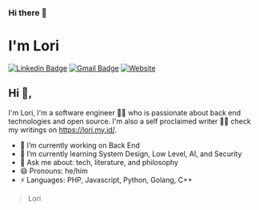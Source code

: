### Hi there 👋

# I'm Lori

[![Linkedin Badge](https://img.shields.io/badge/-linkedin-blue?style=flat-square&logo=Linkedin&logoColor=white&link=https://www.linkedin.com/in/nur-chudlori-aziz/)](https://www.linkedin.com/in/nur-chudlori-aziz/)
[![Gmail Badge](https://img.shields.io/badge/-email-c14438?style=flat-square&logo=Gmail&logoColor=white&link=mailto:imlori000@gmail.com)](mailto:nchudlori@gmail.com)
[![Website](https://img.shields.io/badge/my_blog-lori.my.id-blue)]([https://lori.my.id/)



## Hi 👋,

I'm Lori, I'm a software engineer 👨‍💻 who is passionate about back end technologies and open source. I'm also a self proclaimed writer
🏄‍♂️ check my writings on https://lori.my.id/.

- 🔭 I’m currently working on Back End
- 🌱 I’m currently learning System Design, Low Level, AI, and Security
- 💬 Ask me about: tech, literature, and philosophy
- 😄 Pronouns: he/him
- ⚡ Languages: PHP, Javascript, Python, Golang, C++

> Lori

<!--
**chud-lori/chud-lori** is a ✨ _special_ ✨ repository because its `README.md` (this file) appears on your GitHub profile.

Here are some ideas to get you started:

- 🔭 I’m currently working on ...
- 🌱 I’m currently learning ...
- 👯 I’m looking to collaborate on ...
- 🤔 I’m looking for help with ...
- 💬 Ask me about ...
- 📫 How to reach me: ...
- 😄 Pronouns: ...
- ⚡ Fun fact: ...
-->
